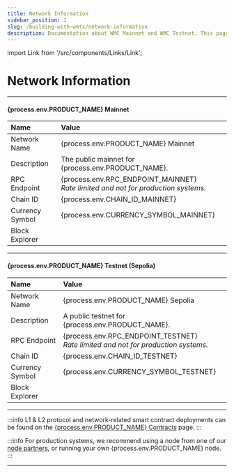 ```yaml
---
title: Network Information
sidebar_position: 1
slug: /building-with-wmtx/network-information
description: Documentation about WMC Mainnet and WMC Testnet. This page covers network information for the WMC network, including network names, descriptions, RPC endpoints, chain IDs, currency symbols, and block explorers.
---
```


import Link from '/src/components/Links/Link';

# Network Information

---

#### {process.env.PRODUCT_NAME} Mainnet

| Name            | Value                                                                                                   |
| :-------------- | :------------------------------------------------------------------------------------------------------ |
| Network Name    | {process.env.PRODUCT_NAME} Mainnet                                                                                            |
| Description     | The public mainnet for {process.env.PRODUCT_NAME}.                                                                            |
| RPC Endpoint    | {process.env.RPC_ENDPOINT_MAINNET} <br/>_Rate limited and not for production systems._ |
| Chain ID        | {process.env.CHAIN_ID_MAINNET}                                                                                                    |
| Currency Symbol | {process.env.CURRENCY_SYMBOL_MAINNET}                                                                                                     |
| Block Explorer  | <Link url={process.env.BLOCK_EXPLORER_MAINNET} showUrl={true} />  |

---

#### {process.env.PRODUCT_NAME} Testnet (Sepolia)

| Name            | Value                                                                                                   |
| :-------------- | :------------------------------------------------------------------------------------------------------ |
| Network Name    | {process.env.PRODUCT_NAME} Sepolia                                                                                            |
| Description     | A public testnet for {process.env.PRODUCT_NAME}.                                                                              |
| RPC Endpoint    | {process.env.RPC_ENDPOINT_TESTNET} <br/>_Rate limited and not for production systems._ |
| Chain ID        | {process.env.CHAIN_ID_TESTNET}                                                                                                   |
| Currency Symbol | {process.env.CURRENCY_SYMBOL_TESTNET}                                                                                                     |
| Block Explorer  | <Link url={process.env.BLOCK_EXPLORER_TESTNET} showUrl={true} />                                   |

---

:::info
L1 & L2 protocol and network-related smart contract deployments can be found on the [{process.env.PRODUCT_NAME} Contracts](/building-with-wmtx/wmtx-contracts) page.
:::

:::info
For production systems, we recommend using a node from one of our [node partners](/tools/node-providers), or running your own {process.env.PRODUCT_NAME} node.
:::

---

